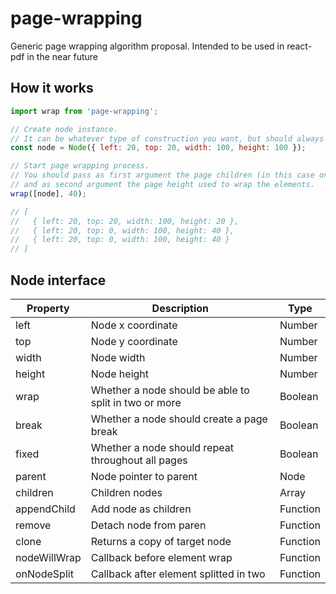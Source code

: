 # page-wrapping
Generic page wrapping algorithm proposal.
Intended to be used in react-pdf in the near future

## How it works

```js
import wrap from 'page-wrapping';

// Create node instance.
// It can be whatever type of construction you want, but should always if support Node interface (see below).
const node = Node({ left: 20, top: 20, width: 100, height: 100 });

// Start page wrapping process.
// You should pass as first argument the page children (in this case only one node),
// and as second argument the page height used to wrap the elements.
wrap([node], 40);

// [
//   { left: 20, top: 20, width: 100, height: 20 },
//   { left: 20, top: 0, width: 100, height: 40 },
//   { left: 20, top: 0, width: 100, height: 40 }
// ]
```

## Node interface

| Property        | Description                                           | Type        |
| --------------- | ----------------------------------------------------- | ----------- |
| left            | Node x coordinate                                     | Number      |
| top             | Node y coordinate                                     | Number      |
| width           | Node width                                            | Number      |
| height          | Node height                                           | Number      |
| wrap            | Whether a node should be able to split in two or more | Boolean     |
| break           | Whether a node should create a page break             | Boolean     |
| fixed           | Whether a node should repeat throughout all pages     | Boolean     |
| parent          | Node pointer to parent                                | Node        |
| children        | Children nodes                                        | Array<Node> |
| appendChild     | Add node as children                                  | Function    |
| remove          | Detach node from paren                                | Function    |
| clone           | Returns a copy of target node                         | Function    |
| nodeWillWrap    | Callback before element wrap                          | Function    |
| onNodeSplit     | Callback after element splitted in two                | Function    |
